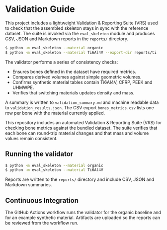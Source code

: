 # Validation Guide

This project includes a lightweight Validation & Reporting Suite (VRS) used to
check that the assembled skeleton stays in sync with the reference dataset. The
suite is invoked via the `eval_skeleton` module and produces CSV, JSON and
Markdown reports in the `reports/` directory.

```bash
$ python -m eval_skeleton --material organic
$ python -m eval_skeleton --material Ti6Al4V --export-dir reports/ti
```

The validator performs a series of consistency checks:

* Ensures bones defined in the dataset have required metrics.
* Compares derived volumes against simple geometric volumes.
* Confirms synthetic material tables contain Ti6Al4V, CFRP, PEEK and UHMWPE.
* Verifies that switching materials updates density and mass.

A summary is written to `validation_summary.md` and machine readable data to
`validation_results.json`. The CSV export `bones_metrics.csv` lists one row per
bone with the material currently applied.

This repository includes an automated Validation & Reporting Suite (VRS) for
checking bone metrics against the bundled dataset. The suite verifies that each
bone can round‑trip material changes and that mass and volume values remain
consistent.

## Running the validator

```bash
$ python -m eval_skeleton --material organic
$ python -m eval_skeleton --material Ti6Al4V
```

Reports are written to the `reports/` directory and include CSV, JSON and
Markdown summaries.

## Continuous Integration

The GitHub Actions workflow runs the validator for the organic baseline and for
an example synthetic material. Artifacts are uploaded so the reports can be
reviewed from the workflow run.

